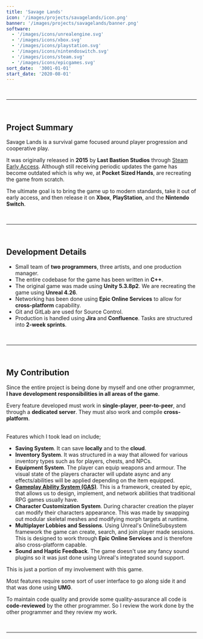 ```yaml
---
title: 'Savage Lands'
icon: '/images/projects/savagelands/icon.png'
banner: '/images/projects/savagelands/banner.png'
software:
  - '/images/icons/unrealengine.svg'
  - '/images/icons/xbox.svg'
  - '/images/icons/playstation.svg'
  - '/images/icons/nintendoswitch.svg'
  - '/images/icons/steam.svg'
  - '/images/icons/epicgames.svg'
sort_date:  '3001-01-01'
start_date: '2020-08-01'
---
```


<br/>

___

<br/>

## Project Summary

Savage Lands is a survival game focused around player progression and cooperative play. 

It was originally released in **2015** by **Last Bastion Studios** through [Steam Early Access](https://store.steampowered.com/app/307880/Savage_Lands/). Although still receiving periodic updates the game has become outdated which is why we, at **Pocket Sized Hands**, are recreating the game from scratch.

The ultimate goal is to bring the game up to modern standards, take it out of early access, and then release it on **Xbox**, **PlayStation**, and the **Nintendo Switch**.

<br/>

___

<br/>

## Development Details

- Small team of **two programmers**, three artists, and one production manager.
- The entire codebase for the game has been written in **C++**.
- The original game was made using **Unity 5.3.8p2**. We are recreating the game using **Unreal 4.26**.
- Networking has been done using **Epic Online Services** to allow for **cross-platform** capability.
- Git and GitLab are used for Source Control. 
- Production is handled using **Jira** and **Confluence**. Tasks are structured into **2-week sprints**.

<br/>

___

<br/>

## My Contribution

Since the entire project is being done by myself and one other programmer, **I have development responsibilities in all areas of the game**. 

Every feature developed must work in **single-player**, **peer-to-peer**, and through a **dedicated server**. They must also work and compile **cross-platform**.

<br/>
Features which I took lead on include;

- **Saving System**. It can save **locally** and to the **cloud**.
- **Inventory System**. It was structured in a way that allowed for various inventory types such as for players, chests, and NPCs.
- **Equipment System**. The player can equip weapons and armour. The visual state of the players character will update async and any effects/abilities will be applied depending on the item equipped.
- [**Gameplay Ability System (GAS)**](https://github.com/tranek/GASDocumentation). This is a framework, created by epic, that allows us to design, implement, and network abilities that traditional RPG games usually have.
- **Character Customization System**. During character creation the player can modify their characters appearance. This was made by swapping out modular skeletal meshes and modifying morph targets at runtime. 
- **Multiplayer Lobbies and Sessions**. Using Unreal's OnlineSubsystem framework the game can create, search, and join player made sessions. This is designed to work through **Epic Online Services** and is therefore also cross-platform capable.
- **Sound and Haptic Feedback**. The game doesn't use any fancy sound plugins so it was just done using Unreal's integrated sound support.

This is just a portion of my involvement with this game. 

Most features require some sort of user interface to go along side it and that was done using **UMG**. 

To maintain code quality and provide some quality-assurance all code is **code-reviewed** by the other programmer. So I review the work done by the other programmer and they review my work.

<br/>

___

<br/>